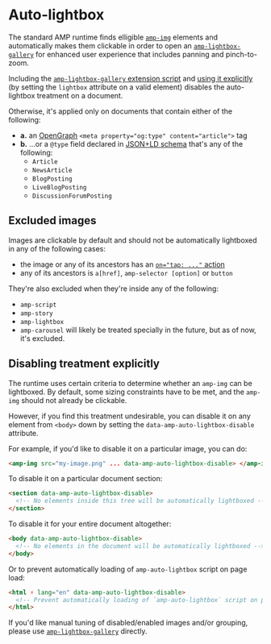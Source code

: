 # Auto-lightbox

The standard AMP runtime finds elligible [`amp-img`](https://amp.dev/documentation/components/amp-img)
elements and automatically makes them clickable in order to open an [`amp-lightbox-gallery`](https://amp.dev/documentation/components/amp-lightbox-gallery)
for enhanced user experience that includes panning and pinch-to-zoom.

Including the [`amp-lightbox-gallery` extension script](https://amp.dev/documentation/components/amp-lightbox-gallery/) and [using it explicitly](https://amp.dev/documentation/components/amp-lightbox-gallery/#usage) (by setting the `lightbox` attribute on a valid element) disables the auto-lightbox treatment on a document.

Otherwise, it's applied only on documents that contain either of the following:

-   **a.** an [OpenGraph](http://ogp.me/) `<meta property="og:type" content="article">` tag
-   **b.** ...or a `@type` field declared in [JSON+LD schema](https://amp.dev/documentation/guides-and-tutorials/optimize-and-measure/discovery#use-schema.org-for-most-search-engines)
    that's any of the following:
    -   `Article`
    -   `NewsArticle`
    -   `BlogPosting`
    -   `LiveBlogPosting`
    -   `DiscussionForumPosting`

## Excluded images

Images are clickable by default and should not be automatically lightboxed in any of the following cases:

-   the image or any of its ancestors has an [`on="tap: ..."` action](./amp-actions-and-events.md)
-   any of its ancestors is `a[href]`, `amp-selector [option]` or `button`

They're also excluded when they're inside any of the following:

-   `amp-script`
-   `amp-story`
-   `amp-lightbox`
-   `amp-carousel` will likely be treated specially in the future, but as of now, it's excluded.

## Disabling treatment explicitly

The runtime uses certain criteria to determine whether an `amp-img` can be lightboxed. By default, some
sizing constraints have to be met, and the `amp-img` should not already be clickable.

However, if you find this treatment undesirable, you can disable it on any element from `<body>` down by setting
the `data-amp-auto-lightbox-disable` attribute.

For example, if you'd like to disable it on a particular image, you can do:

```html
<amp-img src="my-image.png" ... data-amp-auto-lightbox-disable> </amp-img>
```

To disable it on a particular document section:

```html
<section data-amp-auto-lightbox-disable>
  <!-- No elements inside this tree will be automatically lightboxed -->
</section>
```

To disable it for your entire document altogether:

```html
<body data-amp-auto-lightbox-disable>
  <!-- No elements in the document will be automatically lightboxed -->
</body>
```

Or to prevent automatically loading of `amp-auto-lightbox` script on page load:

```html
<html ⚡ lang="en" data-amp-auto-lightbox-disable>
  <!-- Prevent automatically loading of `amp-auto-lightbox` script on page-load -->
</html>
```

If you'd like manual tuning of disabled/enabled images and/or grouping, please use
[`amp-lightbox-gallery`](https://amp.dev/documentation/components/amp-lightbox-gallery)
directly.
